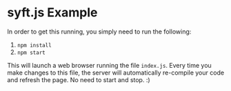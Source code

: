 # syft.js Example

In order to get this running, you simply need to run the following:

1. `npm install`
2. `npm start`

This will launch a web browser running the file `index.js`. Every time you make changes to this file, the server will automatically re-compile your code and refresh the page. No need to start and stop. :)
